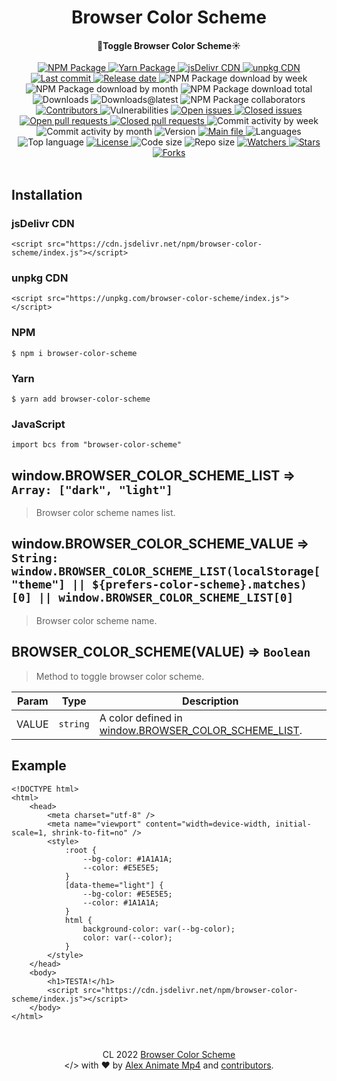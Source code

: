 <a name="top"></a>
<div id="readme-head" align="center">
    <h1 id="readme-title">Browser Color Scheme</h1>
    <h4 id="readme-description">🌙Toggle Browser Color Scheme☀️</h4>
    <a id="readme-shield-npm" href="https://www.npmjs.com/package/browser-color-scheme">
        <img id="readme-shield-npm-img" src="https://img.shields.io/npm/v/browser-color-scheme" alt="NPM Package" />
    </a>
    <a id="readme-shield-yarn" href="https://yarnpkg.com/package/browser-color-scheme">
        <img id="readme-shield-yarn-img" src="https://img.shields.io/npm/v/browser-color-scheme?label=yarn&color=25799f" alt="Yarn Package" />
    </a>
    <a id="readme-shield-jsdelivr" href="https://www.jsdelivr.com/package/npm/browser-color-scheme">
        <img id="readme-shield-jsdelivr-img" src="https://data.jsdelivr.com/v1/package/npm/browser-color-scheme/badge?style=rounded" alt="jsDelivr CDN" />
    </a>
    <a id="readme-shield-unpkg" href="https://unpkg.com/browser-color-scheme" target="_blank">
        <img id="readme-shield-unpkg-img" src="https://img.shields.io/npm/v/browser-color-scheme?label=unpkg&color=black" alt="unpkg CDN" />
    </a>
    <a id="readme-shield-last-commit" href="https://github.com/AlexAnimateMp4/browser-color-scheme/commits/main">
        <img id="readme-shield-last-commit-img" src="https://img.shields.io/github/last-commit/AlexAnimateMp4/browser-color-scheme" alt="Last commit" />
    </a>
    <a id="readme-shield-release-date" href="https://github.com/AlexAnimateMp4/browser-color-scheme/releases/latest">
        <img id="readme-shield-release-date-img" src="https://img.shields.io/github/release-date/AlexAnimateMp4/browser-color-scheme" alt="Release date" />
    </a>
    <a id="readme-shield-npm-download-week">
        <img id="readme-shield-npm-download-week-img" src="https://img.shields.io/npm/dw/browser-color-scheme?label=npm%20downloads" alt="NPM Package download by week" />
    </a>
    <a id="readme-shield-npm-download-month">
        <img id="readme-shield-npm-download-month-img" src="https://img.shields.io/npm/dm/browser-color-scheme?label=npm%20downloads" alt="NPM Package download by month" />
    </a>
    <a id="readme-shield-npm-download-total">
        <img id="readme-shield-npm-download-total-img" src="https://img.shields.io/npm/dt/browser-color-scheme?label=npm%20downloads" alt="NPM Package download total" />
    </a>
    <a id="readme-shield-downloads">
        <img id="readme-shield-downloads-img" src="https://img.shields.io/github/downloads/AlexAnimateMp4/browser-color-scheme/total" alt="Downloads" />
    </a>
    <a id="readme-shield-downloads-latest">
        <img id="readme-shield-downloads-latest-img" src="https://img.shields.io/github/downloads/AlexAnimateMp4/browser-color-scheme/latest/total" alt="Downloads@latest" />
    </a>
    <a id="readme-shield-npm-collaborators">
        <img id="readme-shield-npm-collaborators-img" src="https://img.shields.io/npm/collaborators/browser-color-scheme" alt="NPM Package collaborators" />
    </a>
    <a id="readme-shield-contributors" href="https://github.com/AlexAnimateMp4/browser-color-scheme/graphs/contributors">
        <img id="readme-shield-contributors-img" src="https://img.shields.io/github/contributors/AlexAnimateMp4/browser-color-scheme" alt="Contributors" />
    </a>
    <a id="readme-shield-vulnerabilities">
        <img id="readme-shield-vulnerabilities-img" src="https://img.shields.io/snyk/vulnerabilities/github/AlexAnimateMp4/browser-color-scheme" alt="Vulnerabilities" />
    </a>
    <a id="readme-shield-open-issues" href="https://github.com/AlexAnimateMp4/browser-color-scheme/issues?q=is%3Aopen+is%3Aissue">
        <img id="readme-shield-open-issues-img" src="https://img.shields.io/github/issues-raw/AlexAnimateMp4/browser-color-scheme" alt="Open issues" />
    </a>
    <a id="readme-shield-closed-issues" href="https://github.com/AlexAnimateMp4/browser-color-scheme/issues?q=is%3Aissue+is%3Aclosed">
        <img id="readme-shield-closed-issues-img" src="https://img.shields.io/github/issues-closed-raw/AlexAnimateMp4/browser-color-scheme" alt="Closed issues" />
    </a>
    <a id="readme-shield-open-pull-requests" href="https://github.com/AlexAnimateMp4/browser-color-scheme/pulls?q=is%3Aopen+is%3Apr">
        <img id="readme-shield-open-pull-requests-img" src="https://img.shields.io/github/issues-pr-raw/AlexAnimateMp4/browser-color-scheme" alt="Open pull requests" />
    </a>
    <a id="readme-shield-closed-pull-requests" href="https://github.com/AlexAnimateMp4/browser-color-scheme/pulls?q=is%3Apr+is%3Aclosed">
        <img id="readme-shield-closed-pull-requests-img" src="https://img.shields.io/github/issues-pr-closed-raw/AlexAnimateMp4/browser-color-scheme" alt="Closed pull requests" />
    </a>
    <a id="readme-shield-commit-activity-by-week">
        <img id="readme-shield-commit-activity-by-week-img" src="https://img.shields.io/github/commit-activity/w/AlexAnimateMp4/browser-color-scheme" alt="Commit activity by week" />
    </a>
    <a id="readme-shield-commit-activity-by-month">
        <img id="readme-shield-commit-activity-by-month-img" src="https://img.shields.io/github/commit-activity/m/AlexAnimateMp4/browser-color-scheme" alt="Commit activity by month" />
    </a>
    <a id="readme-shield-version">
        <img id="readme-shield-version-img" src="https://img.shields.io/github/package-json/v/AlexAnimateMp4/browser-color-scheme" alt="Version" />
    </a>
    <a id="readme-shield-main-file" href="./index.min.js">
        <img id="readme-shield-main-file-img" src="https://img.shields.io/github/package-json/main/AlexAnimateMp4/browser-color-scheme" alt="Main file" />
    </a>
    <a id="readme-shield-languages">
        <img id="readme-shield-languages-img" src="https://img.shields.io/github/languages/count/AlexAnimateMp4/browser-color-scheme" alt="Languages" />
    </a>
    <a id="readme-shield-top-language">
        <img id="readme-shield-top-language-img" src="https://img.shields.io/github/languages/top/AlexAnimateMp4/browser-color-scheme" alt="Top language" />
    </a>
    <a id="readme-shield-license" href="./LICENSE.md">
        <img id="readme-shield-license-img" src="https://img.shields.io/github/license/AlexAnimateMp4/browser-color-scheme" alt="License" />
    </a>
    <a id="readme-shield-code-size">
        <img id="readme-shield-code-size-img" src="https://img.shields.io/github/languages/code-size/AlexAnimateMp4/browser-color-scheme" alt="Code size" />
    </a>
    <a id="readme-shield-repo-size">
        <img id="readme-shield-repo-size-img" src="https://img.shields.io/github/repo-size/AlexAnimateMp4/browser-color-scheme" alt="Repo size" />
    </a>
    <a id="readme-shield-watchers" href="https://github.com/AlexAnimateMp4/browser-color-scheme/watchers">
        <img id="readme-shield-watchers-img" src="https://img.shields.io/github/watchers/AlexAnimateMp4/browser-color-scheme" alt="Watchers" />
    </a>
    <a id="readme-shield-stars" href="https://github.com/AlexAnimateMp4/browser-color-scheme/stargazers">
        <img id="readme-shield-stars-img" src="https://img.shields.io/github/stars/AlexAnimateMp4/browser-color-scheme" alt="Stars" />
    </a>
    <a id="readme-shield-forks" href="https://github.com/AlexAnimateMp4/browser-color-scheme/network/members">
        <img id="readme-shield-forks-img" src="https://img.shields.io/github/forks/AlexAnimateMp4/browser-color-scheme" alt="Forks" />
    </a>
</div>
<br>
<a name="readme-body"></a>
<div id="readme-body">
    <a name="readme-installation"></a>
    <div id="readme-installation">
        <h2 id="readme-installation-title">Installation</h2>
        <h3 id="readme-installation-cdn-jsdelivr">jsDelivr CDN</h3>
        <pre><code id="readme-installation-cdn-jsdelivr-code" class="language-html">&lt;script&nbsp;src="https://cdn.jsdelivr.net/npm/browser-color-scheme/index.js">&lt;/script&gt;</code></pre>
        <h3 id="readme-installation-cdn-unpkg">unpkg CDN</h3>
        <pre><code id="readme-installation-cdn-unpkg-code" class="language-html">&lt;script&nbsp;src="https://unpkg.com/browser-color-scheme/index.js">&lt;/script&gt;</code></pre>
        <h3 id="readme-installation-npm">NPM</h3>
        <pre><code id="readme-installation-npm-code" class="language-shell">$ npm i browser-color-scheme</code></pre>
        <h3 id="readme-installation-yarn">Yarn</h3>
        <pre><code id="readme-installation-yarn-code" class="language-shell">$ yarn add browser-color-scheme</code></pre>
        <h3 id="readme-installation-js">JavaScript</h3>
        <pre><code id="readme-installation-js-code" class="language-js">import bcs from "browser-color-scheme"</code></pre>
    </div>
    <a name="readme-docs"></a>
    <div id="readme-docs">
        <a name="readme-docs-BROWSER_COLOR_SCHEME_LIST"></a>
        <div id="readme-docs-BROWSER_COLOR_SCHEME_LIST">
            <h2 id="readme-docs-BROWSER_COLOR_SCHEME_LIST-title">window.BROWSER_COLOR_SCHEME_LIST ⇒ <code>Array: ["dark", "light"]</code></h2>
            <blockquote id="readme-docs-BROWSER_COLOR_SCHEME_LIST-description">
                <p>Browser color scheme names list.</p>
            </blockquote>
        </div>
        <a name="readme-docs-BROWSER_COLOR_SCHEME_VALUE"></a>
        <div id="readme-docs-BROWSER_COLOR_SCHEME_VALUE">
            <h2 id="readme-docs-BROWSER_COLOR_SCHEME_VALUE-title">window.BROWSER_COLOR_SCHEME_VALUE ⇒ <code>String: window.BROWSER_COLOR_SCHEME_LIST(localStorage["theme"] || ${prefers-color-scheme}.matches)[0] || window.BROWSER_COLOR_SCHEME_LIST[0]</code></h2>
            <blockquote id="readme-docs-BROWSER_COLOR_SCHEME_VALUE-description">
                <p>Browser color scheme name.</p>
            </blockquote>
        </div>
        <a name="readme-docs-BROWSER_COLOR_SCHEME"></a>
        <div id="readme-docs-BROWSER_COLOR_SCHEME">
            <h2 id="readme-docs-BROWSER_COLOR_SCHEME-title">BROWSER_COLOR_SCHEME(VALUE) ⇒ <code>Boolean</code></h2>
            <blockquote id="readme-docs-BROWSER_COLOR_SCHEME-description">
                <p>Method to toggle browser color scheme.</p>
            </blockquote>
            <table id="readme-docs-BROWSER_COLOR_SCHEME-table">
                <thead id="readme-docs-BROWSER_COLOR_SCHEME-table-head">
                    <tr id="readme-docs-BROWSER_COLOR_SCHEME-table-head-container">
                        <th id="readme-docs-BROWSER_COLOR_SCHEME-table-head-param">Param</th>
                        <th id="readme-docs-BROWSER_COLOR_SCHEME-table-head-type">Type</th>
                        <th id="readme-docs-BROWSER_COLOR_SCHEME-table-head-description">Description</th>
                    </tr>
                </thead>
                <tbody id="readme-docs-BROWSER_COLOR_SCHEME-table-body">
                    <tr id="readme-docs-BROWSER_COLOR_SCHEME-table-body-container-VALUE">
                        <td id="readme-docs-BROWSER_COLOR_SCHEME-table-body-param-VALUE">VALUE</td>
                        <td id="readme-docs-BROWSER_COLOR_SCHEME-table-body-type-VALUE"><code>string</code></td>
                        <td id="readme-docs-BROWSER_COLOR_SCHEME-table-body-description-VALUE">A color defined in <a href="#readme-docs-BROWSER_COLOR_SCHEME_LIST">window.BROWSER_COLOR_SCHEME_LIST</a>.</td>
                    </tr>
                </tbody>
            </table>
        </div>
    </div>
    <a name="readme-example"></a>
    <div id="readme-example">
        <h2 id="readme-example-title">Example</h2>
        <pre><code id="readme-example-code" class="language-html">&lt;!DOCTYPE&nbsp;html&gt;
&lt;html&gt;
&nbsp;&nbsp;&nbsp;&nbsp;&lt;head&gt;
&nbsp;&nbsp;&nbsp;&nbsp;&nbsp;&nbsp;&nbsp;&nbsp;&lt;meta&nbsp;charset=&quot;utf&#45;8&quot;&nbsp;/&gt;
&nbsp;&nbsp;&nbsp;&nbsp;&nbsp;&nbsp;&nbsp;&nbsp;&lt;meta&nbsp;name=&quot;viewport&quot;&nbsp;content=&quot;width=device&#45;width,&nbsp;initial&#45;scale=1,&nbsp;shrink&#45;to&#45;fit=no&quot;&nbsp;/&gt;
&nbsp;&nbsp;&nbsp;&nbsp;&nbsp;&nbsp;&nbsp;&nbsp;&lt;style&gt;
&nbsp;&nbsp;&nbsp;&nbsp;&nbsp;&nbsp;&nbsp;&nbsp;&nbsp;&nbsp;&nbsp;&nbsp;:root&nbsp;{
&nbsp;&nbsp;&nbsp;&nbsp;&nbsp;&nbsp;&nbsp;&nbsp;&nbsp;&nbsp;&nbsp;&nbsp;&nbsp;&nbsp;&nbsp;&nbsp;&#45;&#45;bg&#45;color:&nbsp;#1A1A1A;
&nbsp;&nbsp;&nbsp;&nbsp;&nbsp;&nbsp;&nbsp;&nbsp;&nbsp;&nbsp;&nbsp;&nbsp;&nbsp;&nbsp;&nbsp;&nbsp;&#45;&#45;color:&nbsp;#E5E5E5;
&nbsp;&nbsp;&nbsp;&nbsp;&nbsp;&nbsp;&nbsp;&nbsp;&nbsp;&nbsp;&nbsp;&nbsp;}
&nbsp;&nbsp;&nbsp;&nbsp;&nbsp;&nbsp;&nbsp;&nbsp;&nbsp;&nbsp;&nbsp;&nbsp;[data&#45;theme=&quot;light&quot;]&nbsp;{
&nbsp;&nbsp;&nbsp;&nbsp;&nbsp;&nbsp;&nbsp;&nbsp;&nbsp;&nbsp;&nbsp;&nbsp;&nbsp;&nbsp;&nbsp;&nbsp;&#45;&#45;bg&#45;color:&nbsp;#E5E5E5;
&nbsp;&nbsp;&nbsp;&nbsp;&nbsp;&nbsp;&nbsp;&nbsp;&nbsp;&nbsp;&nbsp;&nbsp;&nbsp;&nbsp;&nbsp;&nbsp;&#45;&#45;color:&nbsp;#1A1A1A;
&nbsp;&nbsp;&nbsp;&nbsp;&nbsp;&nbsp;&nbsp;&nbsp;&nbsp;&nbsp;&nbsp;&nbsp;}
&nbsp;&nbsp;&nbsp;&nbsp;&nbsp;&nbsp;&nbsp;&nbsp;&nbsp;&nbsp;&nbsp;&nbsp;html&nbsp;{
&nbsp;&nbsp;&nbsp;&nbsp;&nbsp;&nbsp;&nbsp;&nbsp;&nbsp;&nbsp;&nbsp;&nbsp;&nbsp;&nbsp;&nbsp;&nbsp;background&#45;color:&nbsp;var(&#45;&#45;bg&#45;color);
&nbsp;&nbsp;&nbsp;&nbsp;&nbsp;&nbsp;&nbsp;&nbsp;&nbsp;&nbsp;&nbsp;&nbsp;&nbsp;&nbsp;&nbsp;&nbsp;color:&nbsp;var(&#45;&#45;color);
&nbsp;&nbsp;&nbsp;&nbsp;&nbsp;&nbsp;&nbsp;&nbsp;&nbsp;&nbsp;&nbsp;&nbsp;}
&nbsp;&nbsp;&nbsp;&nbsp;&nbsp;&nbsp;&nbsp;&nbsp;&lt;/style&gt;
&nbsp;&nbsp;&nbsp;&nbsp;&lt;/head&gt;
&nbsp;&nbsp;&nbsp;&nbsp;&lt;body&gt;
&nbsp;&nbsp;&nbsp;&nbsp;&nbsp;&nbsp;&nbsp;&nbsp;&lt;h1&gt;TESTA!&lt;/h1&gt;
&nbsp;&nbsp;&nbsp;&nbsp;&nbsp;&nbsp;&nbsp;&nbsp;&lt;script&nbsp;src="https://cdn.jsdelivr.net/npm/browser&#45;color&#45;scheme/index.js">&lt;/script&gt;
&nbsp;&nbsp;&nbsp;&nbsp;&lt;/body&gt;
&lt;/html&gt;</code></pre>
    </div>
</div>
<br>
<a name="readme-footer"></a>
<p id="readme-footer" align="center">CL 2022 <a id="readme-footer-repo" href="https://github.com/AlexAnimateMp4/browser-color-scheme">Browser Color Scheme</a><br>&lt;/&gt; with ❤ by <a id="readme-footer-author" href="https://github.com/AlexAnimateMp4" target="_blank">Alex Animate Mp4</a> and <a id="readme-footer-contributors" href="https://github.com/AlexAnimateMp4/browser-color-scheme/graphs/contributors">contributors</a>.</p>
<a name="bottom"></a>